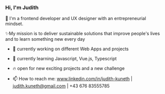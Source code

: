 ### Hi, I'm Judith 

🚀 I'm a frontend developer and UX designer with an entrepreneurial mindset. 

✨My mission is to deliver sustainable solutions that improve people's lives and to learn something new every day

- 🔨 currently working on different Web Apps and projects
- 🌱 currently learning Javascript, Vue.js, Typescript
- 🔥 open for new exciting projects and a new challenge


- 📫 How to reach me: 
       www.linkedin.com/in/judith-kuneth | judith.kuneth@gmail.com | +43 676 83555785

